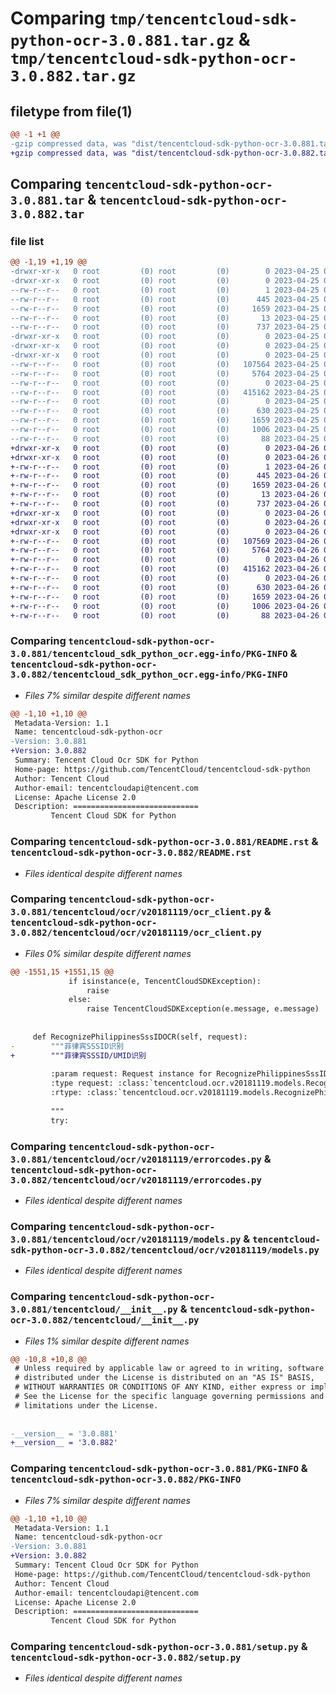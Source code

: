 # Comparing `tmp/tencentcloud-sdk-python-ocr-3.0.881.tar.gz` & `tmp/tencentcloud-sdk-python-ocr-3.0.882.tar.gz`

## filetype from file(1)

```diff
@@ -1 +1 @@
-gzip compressed data, was "dist/tencentcloud-sdk-python-ocr-3.0.881.tar", last modified: Tue Apr 25 00:46:30 2023, max compression
+gzip compressed data, was "dist/tencentcloud-sdk-python-ocr-3.0.882.tar", last modified: Wed Apr 26 03:39:55 2023, max compression
```

## Comparing `tencentcloud-sdk-python-ocr-3.0.881.tar` & `tencentcloud-sdk-python-ocr-3.0.882.tar`

### file list

```diff
@@ -1,19 +1,19 @@
-drwxr-xr-x   0 root         (0) root         (0)        0 2023-04-25 00:46:30.000000 tencentcloud-sdk-python-ocr-3.0.881/
-drwxr-xr-x   0 root         (0) root         (0)        0 2023-04-25 00:46:30.000000 tencentcloud-sdk-python-ocr-3.0.881/tencentcloud_sdk_python_ocr.egg-info/
--rw-r--r--   0 root         (0) root         (0)        1 2023-04-25 00:46:30.000000 tencentcloud-sdk-python-ocr-3.0.881/tencentcloud_sdk_python_ocr.egg-info/dependency_links.txt
--rw-r--r--   0 root         (0) root         (0)      445 2023-04-25 00:46:30.000000 tencentcloud-sdk-python-ocr-3.0.881/tencentcloud_sdk_python_ocr.egg-info/SOURCES.txt
--rw-r--r--   0 root         (0) root         (0)     1659 2023-04-25 00:46:30.000000 tencentcloud-sdk-python-ocr-3.0.881/tencentcloud_sdk_python_ocr.egg-info/PKG-INFO
--rw-r--r--   0 root         (0) root         (0)       13 2023-04-25 00:46:30.000000 tencentcloud-sdk-python-ocr-3.0.881/tencentcloud_sdk_python_ocr.egg-info/top_level.txt
--rw-r--r--   0 root         (0) root         (0)      737 2023-04-25 00:46:30.000000 tencentcloud-sdk-python-ocr-3.0.881/README.rst
-drwxr-xr-x   0 root         (0) root         (0)        0 2023-04-25 00:46:30.000000 tencentcloud-sdk-python-ocr-3.0.881/tencentcloud/
-drwxr-xr-x   0 root         (0) root         (0)        0 2023-04-25 00:46:30.000000 tencentcloud-sdk-python-ocr-3.0.881/tencentcloud/ocr/
-drwxr-xr-x   0 root         (0) root         (0)        0 2023-04-25 00:46:30.000000 tencentcloud-sdk-python-ocr-3.0.881/tencentcloud/ocr/v20181119/
--rw-r--r--   0 root         (0) root         (0)   107564 2023-04-25 00:46:30.000000 tencentcloud-sdk-python-ocr-3.0.881/tencentcloud/ocr/v20181119/ocr_client.py
--rw-r--r--   0 root         (0) root         (0)     5764 2023-04-25 00:46:30.000000 tencentcloud-sdk-python-ocr-3.0.881/tencentcloud/ocr/v20181119/errorcodes.py
--rw-r--r--   0 root         (0) root         (0)        0 2023-04-25 00:46:30.000000 tencentcloud-sdk-python-ocr-3.0.881/tencentcloud/ocr/v20181119/__init__.py
--rw-r--r--   0 root         (0) root         (0)   415162 2023-04-25 00:46:30.000000 tencentcloud-sdk-python-ocr-3.0.881/tencentcloud/ocr/v20181119/models.py
--rw-r--r--   0 root         (0) root         (0)        0 2023-04-25 00:46:30.000000 tencentcloud-sdk-python-ocr-3.0.881/tencentcloud/ocr/__init__.py
--rw-r--r--   0 root         (0) root         (0)      630 2023-04-25 00:46:30.000000 tencentcloud-sdk-python-ocr-3.0.881/tencentcloud/__init__.py
--rw-r--r--   0 root         (0) root         (0)     1659 2023-04-25 00:46:30.000000 tencentcloud-sdk-python-ocr-3.0.881/PKG-INFO
--rw-r--r--   0 root         (0) root         (0)     1006 2023-04-25 00:46:30.000000 tencentcloud-sdk-python-ocr-3.0.881/setup.py
--rw-r--r--   0 root         (0) root         (0)       88 2023-04-25 00:46:30.000000 tencentcloud-sdk-python-ocr-3.0.881/setup.cfg
+drwxr-xr-x   0 root         (0) root         (0)        0 2023-04-26 03:39:55.000000 tencentcloud-sdk-python-ocr-3.0.882/
+drwxr-xr-x   0 root         (0) root         (0)        0 2023-04-26 03:39:55.000000 tencentcloud-sdk-python-ocr-3.0.882/tencentcloud_sdk_python_ocr.egg-info/
+-rw-r--r--   0 root         (0) root         (0)        1 2023-04-26 03:39:55.000000 tencentcloud-sdk-python-ocr-3.0.882/tencentcloud_sdk_python_ocr.egg-info/dependency_links.txt
+-rw-r--r--   0 root         (0) root         (0)      445 2023-04-26 03:39:55.000000 tencentcloud-sdk-python-ocr-3.0.882/tencentcloud_sdk_python_ocr.egg-info/SOURCES.txt
+-rw-r--r--   0 root         (0) root         (0)     1659 2023-04-26 03:39:55.000000 tencentcloud-sdk-python-ocr-3.0.882/tencentcloud_sdk_python_ocr.egg-info/PKG-INFO
+-rw-r--r--   0 root         (0) root         (0)       13 2023-04-26 03:39:55.000000 tencentcloud-sdk-python-ocr-3.0.882/tencentcloud_sdk_python_ocr.egg-info/top_level.txt
+-rw-r--r--   0 root         (0) root         (0)      737 2023-04-26 03:39:55.000000 tencentcloud-sdk-python-ocr-3.0.882/README.rst
+drwxr-xr-x   0 root         (0) root         (0)        0 2023-04-26 03:39:55.000000 tencentcloud-sdk-python-ocr-3.0.882/tencentcloud/
+drwxr-xr-x   0 root         (0) root         (0)        0 2023-04-26 03:39:55.000000 tencentcloud-sdk-python-ocr-3.0.882/tencentcloud/ocr/
+drwxr-xr-x   0 root         (0) root         (0)        0 2023-04-26 03:39:55.000000 tencentcloud-sdk-python-ocr-3.0.882/tencentcloud/ocr/v20181119/
+-rw-r--r--   0 root         (0) root         (0)   107569 2023-04-26 03:39:55.000000 tencentcloud-sdk-python-ocr-3.0.882/tencentcloud/ocr/v20181119/ocr_client.py
+-rw-r--r--   0 root         (0) root         (0)     5764 2023-04-26 03:39:55.000000 tencentcloud-sdk-python-ocr-3.0.882/tencentcloud/ocr/v20181119/errorcodes.py
+-rw-r--r--   0 root         (0) root         (0)        0 2023-04-26 03:39:55.000000 tencentcloud-sdk-python-ocr-3.0.882/tencentcloud/ocr/v20181119/__init__.py
+-rw-r--r--   0 root         (0) root         (0)   415162 2023-04-26 03:39:55.000000 tencentcloud-sdk-python-ocr-3.0.882/tencentcloud/ocr/v20181119/models.py
+-rw-r--r--   0 root         (0) root         (0)        0 2023-04-26 03:39:55.000000 tencentcloud-sdk-python-ocr-3.0.882/tencentcloud/ocr/__init__.py
+-rw-r--r--   0 root         (0) root         (0)      630 2023-04-26 03:39:55.000000 tencentcloud-sdk-python-ocr-3.0.882/tencentcloud/__init__.py
+-rw-r--r--   0 root         (0) root         (0)     1659 2023-04-26 03:39:55.000000 tencentcloud-sdk-python-ocr-3.0.882/PKG-INFO
+-rw-r--r--   0 root         (0) root         (0)     1006 2023-04-26 03:39:55.000000 tencentcloud-sdk-python-ocr-3.0.882/setup.py
+-rw-r--r--   0 root         (0) root         (0)       88 2023-04-26 03:39:55.000000 tencentcloud-sdk-python-ocr-3.0.882/setup.cfg
```

### Comparing `tencentcloud-sdk-python-ocr-3.0.881/tencentcloud_sdk_python_ocr.egg-info/PKG-INFO` & `tencentcloud-sdk-python-ocr-3.0.882/tencentcloud_sdk_python_ocr.egg-info/PKG-INFO`

 * *Files 7% similar despite different names*

```diff
@@ -1,10 +1,10 @@
 Metadata-Version: 1.1
 Name: tencentcloud-sdk-python-ocr
-Version: 3.0.881
+Version: 3.0.882
 Summary: Tencent Cloud Ocr SDK for Python
 Home-page: https://github.com/TencentCloud/tencentcloud-sdk-python
 Author: Tencent Cloud
 Author-email: tencentcloudapi@tencent.com
 License: Apache License 2.0
 Description: ============================
         Tencent Cloud SDK for Python
```

### Comparing `tencentcloud-sdk-python-ocr-3.0.881/README.rst` & `tencentcloud-sdk-python-ocr-3.0.882/README.rst`

 * *Files identical despite different names*

### Comparing `tencentcloud-sdk-python-ocr-3.0.881/tencentcloud/ocr/v20181119/ocr_client.py` & `tencentcloud-sdk-python-ocr-3.0.882/tencentcloud/ocr/v20181119/ocr_client.py`

 * *Files 0% similar despite different names*

```diff
@@ -1551,15 +1551,15 @@
             if isinstance(e, TencentCloudSDKException):
                 raise
             else:
                 raise TencentCloudSDKException(e.message, e.message)
 
 
     def RecognizePhilippinesSssIDOCR(self, request):
-        """菲律宾SSSID识别
+        """菲律宾SSSID/UMID识别
 
         :param request: Request instance for RecognizePhilippinesSssIDOCR.
         :type request: :class:`tencentcloud.ocr.v20181119.models.RecognizePhilippinesSssIDOCRRequest`
         :rtype: :class:`tencentcloud.ocr.v20181119.models.RecognizePhilippinesSssIDOCRResponse`
 
         """
         try:
```

### Comparing `tencentcloud-sdk-python-ocr-3.0.881/tencentcloud/ocr/v20181119/errorcodes.py` & `tencentcloud-sdk-python-ocr-3.0.882/tencentcloud/ocr/v20181119/errorcodes.py`

 * *Files identical despite different names*

### Comparing `tencentcloud-sdk-python-ocr-3.0.881/tencentcloud/ocr/v20181119/models.py` & `tencentcloud-sdk-python-ocr-3.0.882/tencentcloud/ocr/v20181119/models.py`

 * *Files identical despite different names*

### Comparing `tencentcloud-sdk-python-ocr-3.0.881/tencentcloud/__init__.py` & `tencentcloud-sdk-python-ocr-3.0.882/tencentcloud/__init__.py`

 * *Files 1% similar despite different names*

```diff
@@ -10,8 +10,8 @@
 # Unless required by applicable law or agreed to in writing, software
 # distributed under the License is distributed on an "AS IS" BASIS,
 # WITHOUT WARRANTIES OR CONDITIONS OF ANY KIND, either express or implied.
 # See the License for the specific language governing permissions and
 # limitations under the License.
 
 
-__version__ = '3.0.881'
+__version__ = '3.0.882'
```

### Comparing `tencentcloud-sdk-python-ocr-3.0.881/PKG-INFO` & `tencentcloud-sdk-python-ocr-3.0.882/PKG-INFO`

 * *Files 7% similar despite different names*

```diff
@@ -1,10 +1,10 @@
 Metadata-Version: 1.1
 Name: tencentcloud-sdk-python-ocr
-Version: 3.0.881
+Version: 3.0.882
 Summary: Tencent Cloud Ocr SDK for Python
 Home-page: https://github.com/TencentCloud/tencentcloud-sdk-python
 Author: Tencent Cloud
 Author-email: tencentcloudapi@tencent.com
 License: Apache License 2.0
 Description: ============================
         Tencent Cloud SDK for Python
```

### Comparing `tencentcloud-sdk-python-ocr-3.0.881/setup.py` & `tencentcloud-sdk-python-ocr-3.0.882/setup.py`

 * *Files identical despite different names*

